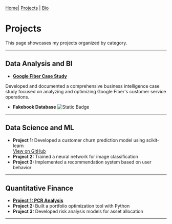 [Home](index.md)| [Projects](projects.md) | [Bio](bio.md)

# Projects

This page showcases my projects organized by category.

---

## Data Analysis and BI

- **[Google Fiber Case Study](https://github.com/carlosfc-ds/GoogleFiberCaseStudy)**

Developed and documented a comprehensive business intelligence case study focused on analyzing and optimizing Google Fiber's customer service operations.
- **Fakebook Database** ![Static Badge](https://img.shields.io/badge/SQL-yellow)

---

## Data Science and ML

- **Project 1:** Developed a customer churn prediction model using scikit-learn  
  [View on GitHub](https://github.com/carlosfc-ds/project-si618)
- **Project 2:** Trained a neural network for image classification
- **Project 3:** Implemented a recommendation system based on user behavior


---

## Quantitative Finance

- **[Project 1: PCR Analysis](data_analysis/pcr.html)**
- **Project 2:** Built a portfolio optimization tool with Python
- **Project 3:** Developed risk analysis models for asset allocation

---
